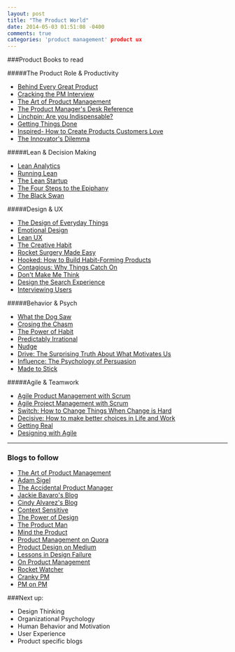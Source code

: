 ```yaml
---
layout: post
title: "The Product World"
date: 2014-05-03 01:51:08 -0400
comments: true
categories: 'product management' product ux 
---
```


###Product Books to read

#####The Product Role & Productivity
* [Behind Every Great Product](http://www.khoslaventures.com/wp-content/uploads/2012/02/productmanager.pdf)
* [Cracking the PM Interview](http://www.amazon.com/Cracking-PM-Interview-Product-Technology-ebook/dp/B00ISYMUR6/ref=pd_sim_b_2?ie=UTF8&refRID=0FNGAP985BN8XFYSJHZP)
* [The Art of Product Management](http://www.amazon.com/Art-Product-Management-Lessons-Innovator-ebook/dp/B00347AIDA/ref=sr_1_1?s=books&ie=UTF8&qid=1399096826&sr=1-1&keywords=the+art+of+product+management)
* [The Product Manager's Desk Reference](http://www.amazon.com/The-Product-Managers-Desk-Reference-ebook/dp/B001FA0OWI/ref=pd_sim_b_8?ie=UTF8&refRID=0FNGAP985BN8XFYSJHZP)
* [Linchpin: Are you Indispensable?](http://www.amazon.com/Linchpin-Indispensable-career-create-remarkable-ebook/dp/B00354Y9ZU/ref=sr_1_1?s=books&ie=UTF8&qid=1399100131&sr=1-1&keywords=linchpin)
* [Getting Things Done](http://www.amazon.com/gp/product/B000WH7PKY/ref=as_li_ss_tl?ie=UTF8&camp=1789&creative=390957&creativeASIN=B000WH7PKY&linkCode=as2&tag=theartofproma-20)
* [Inspired- How to Create Products Customers Love](http://www.goodreads.com/book/show/3323374.Inspired_How_To_Create_Products_Customers_Love)
* [The Innovator's Dilemma](http://claytonchristensen.com/books/the-innovators-dilemma)

#####Lean & Decision Making
* [Lean Analytics](http://www.amazon.com/Lean-Analytics-Better-Startup-Faster-ebook/dp/B00AG66LTM/ref=pd_sim_kstore_3?ie=UTF8&refRID=1HN6SX1PVNEDCDWQGGEC)
* [Running Lean](http://www.amazon.com/Running-Lean-Iterate-Works-Series-ebook/dp/B006UKFFE0/ref=pd_sim_kstore_5?ie=UTF8&refRID=1HN6SX1PVNEDCDWQGGEC)
* [The Lean Startup](http://theleanstartup.com/book)
* [The Four Steps to the Epiphany](http://www.amazon.com/Four-Steps-Epiphany-Steve-Blank/dp/0989200507?&tag=rnwap-20)
* [The Black Swan](http://www.amazon.com/The-Black-Swan-Improbable-Fragility-ebook/dp/B00139XTG4/ref=r_sim_8)
<!--more--> 

#####Design & UX
* [The Design of Everyday Things](http://www.amazon.com/Design-Everyday-Things-Donald-Norman/dp/0465067107/ref=sr_1_1)
* [Emotional Design](http://www.amazon.com/gp/product/B005GKIYD4/ref=as_li_ss_tl?ie=UTF8&camp=1789&creative=390957&creativeASIN=B005GKIYD4&linkCode=as2&tag=theartofproma-20)
* [Lean UX](http://www.amazon.com/Lean-UX-Applying-Principles-Experience-ebook/dp/B0074KA0A4/ref=pd_sim_kstore_12?ie=UTF8&refRID=1HN6SX1PVNEDCDWQGGEC)
* [The Creative Habit](http://www.amazon.com/gp/product/0743235274?ie=UTF8&tag=theexpeisthep-20&linkCode=as2&camp=1789&creative=390957&creativeASIN=0743235274)
* [Rocket Surgery Made Easy](http://www.amazon.com/Rocket-Surgery-Made-Easy-Do-It-Yourself/dp/0321657292/)
* [Hooked: How to Build Habit-Forming Products](http://www.amazon.com/Hooked-How-Build-Habit-Forming-Products-ebook/dp/B00HJ4A43S/ref=pd_sim_kstore_10?ie=UTF8&refRID=0KZ9WWPWCNHPMAN2KQM2)
* [Contagious: Why Things Catch On](http://www.amazon.com/Contagious-Why-Things-Catch-On-ebook/dp/B008J4GQKW/ref=pd_sim_kstore_13?ie=UTF8&refRID=1KWSFTZ4Z936DVBMQMR3)
* [Don't Make Me Think](http://www.amazon.com/Dont-Make-Me-Think-Usability/dp/0321344758)
* [Design the Search Experience](http://www.amazon.com/gp/product/0123969816/ref=as_li_ss_tl?ie=UTF8&camp=1789&creative=390957&creativeASIN=0123969816&linkCode=as2&tag=uxbo09-20)
* [Interviewing Users](http://rosenfeldmedia.com/books/user-interviews/)

#####Behavior & Psych
* [What the Dog Saw](http://www.amazon.com/gp/product/0316076201?ie=UTF8&camp=213733&creative=393185&creativeASIN=0316076201&linkCode=shr&tag=theartofproma-20)
* [Crosing the Chasm](http://www.amazon.com/gp/product/B000FC119W/ref=as_li_ss_tl?ie=UTF8&camp=1789&creative=390957&creativeASIN=B000FC119W&linkCode=as2&tag=theartofproma-20)
* [The Power of Habit](http://www.amazon.com/The-Power-Habit-What-Business-ebook/dp/B0055PGUYU/ref=pd_sim_b_1?ie=UTF8&refRID=16HKEET6RM6PW0WM77JX)
* [Predictably Irrational](http://www.amazon.com/Predictably-Irrational-Revised-Expanded-Edition-ebook/dp/B002C949KE/ref=zg_bs_154969011_5)
* [Nudge](http://www.amazon.com/Nudge-Improving-Decisions-Health-Happiness/dp/014311526X/)
* [Drive: The Surprising Truth About What Motivates Us](http://www.amazon.com/Drive-Surprising-Truth-About-Motivates/dp/1594484805/)
* [Influence: The Psychology of Persuasion](http://www.amazon.com/Influence-Psychology-Persuasion-Business-Essentials/dp/006124189X/)
* [Made to Stick](http://www.amazon.com/Made-Stick-Ideas-Survive-Others/dp/1400064287/)

#####Agile & Teamwork
* [Agile Product Management with Scrum](http://www.amazon.com/Agile-Product-Management-Scrum-Addison-Wesley-ebook/dp/B003BW0C9I/ref=sr_1_1?s=books&ie=UTF8&qid=1399099270&sr=1-1&keywords=Agile+Product+Management+with+Scrum)
* [Agile Project Management with Scrum](http://www.amazon.com/Agile-Project-Management-Developer-Practices-ebook/dp/B00JDMPOZW/ref=sr_1_1?s=books&ie=UTF8&qid=1399099449&sr=1-1&keywords=Agile+Project+Management+with+Scrum)
* [Switch: How to Change Things When Change is Hard](http://www.amazon.com/gp/product/B0030DHPGQ/ref=as_li_qf_sp_asin_il_tl?ie=UTF8&camp=1789&creative=9325&creativeASIN=B0030DHPGQ&linkCode=as2&tag=adasig-20)
* [Decisive: How to make better choices in Life and Work](http://www.amazon.com/gp/product/0307956393/ref=as_li_qf_sp_asin_il_tl?ie=UTF8&camp=1789&creative=9325&creativeASIN=0307956393&linkCode=as2&tag=adasig-20)
* [Getting Real](https://gettingreal.37signals.com/)
* [Designing with Agile](http://rosenfeldmedia.com/books/agile-experience/)

___
### Blogs to follow
* [The Art of Product Management](http://pmblog.quora.com/)
* [Adam Sigel](http://www.adamdsigel.com/) 
* [The Accidental Product Manager](http://theaccidentalpm.com/)
* [Jackie Bavaro's Blog](http://pmblog.quora.com/)
* [Cindy Alvarez's Blog](http://www.cindyalvarez.com/)
* [Context Sensitive](http://contextsensitive.quora.com/)
* [The Power of Design](http://thepowerofdesign.quora.com/)
* [The Product Man](http://productman.quora.com/)
* [Mind the Product](http://www.mindtheproduct.com/)
* [Product Management on Quora](http://www.quora.com/Product-Management)
* [Product Design on Medium](https://medium.com/product-design/)
* [Lessons in Design Failure](http://ramble.quora.com/)
* [On Product Management](http://onproductmanagement.net/)
* [Rocket Watcher](http://www.rocketwatcher.com/)
* [Cranky PM](http://crankypm.com/)
* [PM on PM](http://www.pmonpm.com/)

###Next up:
* Design Thinking 
* Organizational Psychology
* Human Behavior and Motivation
* User Experience
* Product specific blogs
